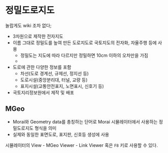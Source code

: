 # 정밀도로지도

놀랍게도 wiki 조차 없다;

- 3차원으로 제작한 전자지도
- 이름 그대로 정밀도를 높여 만든 도로지도로 국토지도의 전자화, 자율주행 등에 사용
    - 정밀도는 지도에 따라 다르지만 정밀하면 10cm 이하의 오차만을 가짐
    - 
- 도로에 관한 다양한 정보를 포함
    - 차선(도로 경계선, 규제선, 정지선 등)
    - 도로시설(중앙분리대, 터널, 교량 등)
    - 표지시설(교통안전표지, 노면표시, 신호기 등)
- 국토지리정보원에서 제작 및 배포

## MGeo

- Morai와 Geometry data를 총칭하는 단어로 Morai 시뮬레이터에서 사용하는 정밀도로지도 형식을 의미
- 실제와 동일한 표면도로, 표지판, 신호등 생성에 사용

시뮬레이터의 View - MGeo Viewer - Link Viewer 혹은 `F8` 키로 사용할 수 있다.